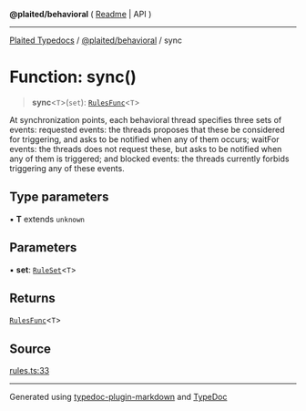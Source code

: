 **@plaited/behavioral** ( [Readme](../README.md) \| API )

***

[Plaited Typedocs](../../../modules.md) / [@plaited/behavioral](../modules.md) / sync

# Function: sync()

> **sync**\<`T`\>(`set`): [`RulesFunc`](../type-aliases/RulesFunc.md)\<`T`\>

At synchronization points, each behavioral thread specifies three sets of events:
requested events: the threads proposes that these be considered for triggering,
and asks to be notified when any of them occurs; waitFor events: the threads does not request these, but
asks to be notified when any of them is triggered; and blocked events: the
threads currently forbids triggering
any of these events.

## Type parameters

▪ **T** extends `unknown`

## Parameters

▪ **set**: [`RuleSet`](../type-aliases/RuleSet.md)\<`T`\>

## Returns

[`RulesFunc`](../type-aliases/RulesFunc.md)\<`T`\>

## Source

[rules.ts:33](https://github.com/plaited/plaited/blob/b151218/libs/behavioral/src/rules.ts#L33)

***

Generated using [typedoc-plugin-markdown](https://www.npmjs.com/package/typedoc-plugin-markdown) and [TypeDoc](https://typedoc.org/)
